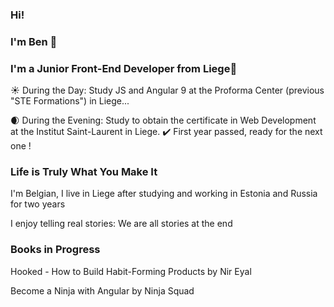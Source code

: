 ### Hi!
### I'm Ben :chestnut:
### I'm a Junior Front-End Developer from Liege👋

:sunny: During the Day: Study JS and Angular 9 at the Proforma Center (previous "STE Formations") in Liege...

:waxing_crescent_moon: During the Evening: Study to obtain the certificate in Web Development at the Institut Saint-Laurent in Liege. :heavy_check_mark: First year passed, ready for the next one !



###  Life is Truly What You Make It
I'm Belgian, I live in Liege after studying and working in Estonia and Russia for two years

I enjoy telling real stories: We are all stories at the end

### Books in Progress
Hooked - How to Build Habit-Forming Products by Nir Eyal

Become a Ninja with Angular by Ninja Squad


<!--
**BenoitMayeur/BenoitMayeur** is a ✨ _special_ ✨ repository because its `README.md` (this file) appears on your GitHub profile.

Here are some ideas to get you started:

- 🔭 I’m currently working on ...
- 🌱 I’m currently learning ...
- 👯 I’m looking to collaborate on ...
- 🤔 I’m looking for help with ...
- 💬 Ask me about ...
- 📫 How to reach me: ...
- 😄 Pronouns: ...
- ⚡ Fun fact: ...
-->
